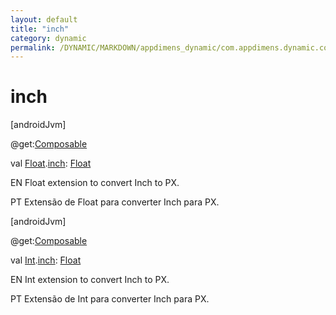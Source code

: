 ```yaml
---
layout: default
title: "inch"
category: dynamic
permalink: /DYNAMIC/MARKDOWN/appdimens_dynamic/com.appdimens.dynamic.compose/-app-dimens-physical-units/inch.html
---
```


# inch

[androidJvm]

@get:[Composable](https://developer.android.com/reference/kotlin/androidx/compose/runtime/Composable.html)

val [Float](https://kotlinlang.org/api/core/kotlin-stdlib/kotlin/-float/index.html).[inch](inch.md): [Float](https://kotlinlang.org/api/core/kotlin-stdlib/kotlin/-float/index.html)

EN Float extension to convert Inch to PX.

PT Extensão de Float para converter Inch para PX.

[androidJvm]

@get:[Composable](https://developer.android.com/reference/kotlin/androidx/compose/runtime/Composable.html)

val [Int](https://kotlinlang.org/api/core/kotlin-stdlib/kotlin/-int/index.html).[inch](inch.md): [Float](https://kotlinlang.org/api/core/kotlin-stdlib/kotlin/-float/index.html)

EN Int extension to convert Inch to PX.

PT Extensão de Int para converter Inch para PX.